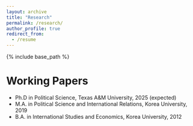 ```yaml
---
layout: archive
title: "Research"
permalink: /research/
author_profile: true
redirect_from:
  - /resume
---
```


{% include base_path %}

Working Papers
======
* Ph.D in Political Science, Texas A&M University, 2025 (expected)
* M.A. in Political Science and International Relations, Korea University, 2019
* B.A. in International Studies and Economics, Korea University, 2012

